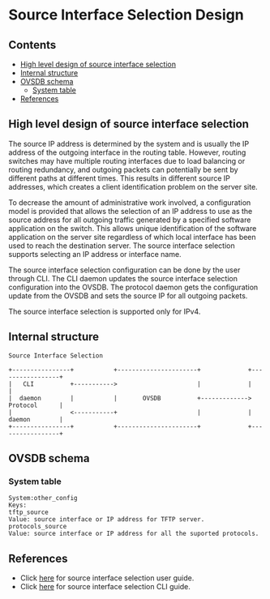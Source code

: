 # Source Interface Selection Design

## Contents
   - [High level design of source interface selection](#high-level-design-of-source-interface-selection)
   - [Internal structure](#internal-structure)
   - [OVSDB schema](#ovsdb-schema)
       - [System table](#system-table)
   - [References](#references)

## High level design of source interface selection

The source IP address is determined by the system and is usually the IP address of the outgoing interface in the routing table. However, routing switches may have multiple routing interfaces due to load balancing or routing redundancy, and outgoing packets can potentially be sent by different paths at different times. This results in different source IP addresses, which creates a client identification problem on the server site.

To decrease the amount of administrative work involved, a configuration model is provided that allows the selection of an IP address to use as the source address for all outgoing traffic generated by a specified software application on the switch. This allows unique identification of the software application on the server site regardless of which local interface has been used to reach the destination server. The source interface selection supports selecting an IP address or interface name.

The source interface selection configuration can be done by the user through CLI. The CLI daemon updates the source interface selection configuration into the OVSDB. The protocol daemon gets the configuration update from the OVSDB and sets the source IP for all outgoing packets.

The source interface selection is supported only for IPv4.

## Internal structure

```ditaa
Source Interface Selection

+----------------+           +----------------------+             +-----------------+
|   CLI          +----------->                      |             |                 |
|  daemon        |           |       OVSDB          +------------->   Protocol      |
|                <-----------+                      |             |   daemon        |
+----------------+           +----------------------+             +-----------------+
```

## OVSDB schema
### System table
```
System:other_config
Keys:
tftp_source
Value: source interface or IP address for TFTP server.
protocols_source
Value: source interface or IP address for all the suported protocols.
```

## References
* Click [here](documents/user/source_interface_user_guide) for source interface selection user guide.
* Click [here](documents/user/source_interface_cli) for source interface selection CLI guide.
